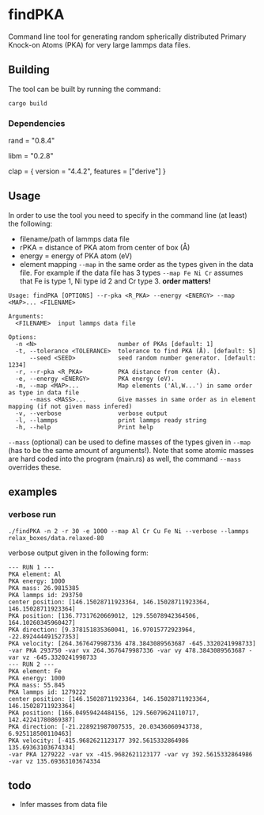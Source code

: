 # findPKA

Command line tool for generating random spherically distributed Primary Knock-on Atoms (PKA) for very large lammps data files. 


## Building
The tool can be built by running the command: 

```cargo build```

### Dependencies

rand = "0.8.4"

libm = "0.2.8"

clap = { version = "4.4.2", features = ["derive"] }

## Usage
In order to use the tool you need to specify in the command line (at least) the following:

* filename/path of lammps data file
* rPKA = distance of PKA atom from center of box (Å)
* energy = energy of PKA atom (eV)
* element mapping ```--map``` in the same order as the types given in the data file. For example if the data file has 3 types ```--map Fe Ni Cr``` assumes that Fe is type 1, Ni type id 2 and Cr type 3. **order matters!** 

```
Usage: findPKA [OPTIONS] --r-pka <R_PKA> --energy <ENERGY> --map <MAP>... <FILENAME>

Arguments:
  <FILENAME>  input lammps data file

Options:
  -n <N>                       number of PKAs [default: 1]
  -t, --tolerance <TOLERANCE>  tolerance to find PKA (Å). [default: 5]
      --seed <SEED>            seed random number generator. [default: 1234]
  -r, --r-pka <R_PKA>          PKA distance from center (Å).
  -e, --energy <ENERGY>        PKA energy (eV).
  -m, --map <MAP>...           Map elements ('Al,W...') in same order as type in data file
      --mass <MASS>...         Give masses in same order as in element mapping (if not given mass infered)
  -v, --verbose                verbose output
  -l, --lammps                 print lammps ready string
  -h, --help                   Print help

```

```--mass``` (optional) can be used to define masses of the types given in ```--map``` (has to be the same amount of arguments!). Note that some atomic masses are hard coded into the program (main.rs) as well, the command ```--mass``` overrides these.

## examples

### verbose run
```
./findPKA -n 2 -r 30 -e 1000 --map Al Cr Cu Fe Ni --verbose --lammps relax_boxes/data.relaxed-80
```
verbose output given in the following form:
```
--- RUN 1 ---
PKA element: Al
PKA energy: 1000
PKA mass: 26.9815385
PKA lammps id: 293750
center position: [146.15028711923364, 146.15028711923364, 146.15028711923364]
PKA position: [136.77317620669012, 129.55078942364506, 164.10260345960427]
PKA direction: [9.378151835360041, 16.97015772923964, -22.892444491527353]
PKA velocity: [264.3676479987336 478.3843089563687 -645.3320241998733]
-var PKA 293750 -var vx 264.3676479987336 -var vy 478.3843089563687 -var vz -645.3320241998733
--- RUN 2 ---
PKA element: Fe
PKA energy: 1000
PKA mass: 55.845
PKA lammps id: 1279222
center position: [146.15028711923364, 146.15028711923364, 146.15028711923364]
PKA position: [166.04959424484156, 129.56079624110717, 142.42241780869387]
PKA direction: [-21.228921987007535, 20.03436060943738, 6.925118500110463]
PKA velocity: [-415.9682621123177 392.5615332864986 135.69363103674334]
-var PKA 1279222 -var vx -415.9682621123177 -var vy 392.5615332864986 -var vz 135.69363103674334
```

## todo

* Infer masses from data file
